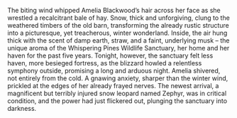 The biting wind whipped Amelia Blackwood’s hair across her face as she wrestled a recalcitrant bale of hay.  Snow, thick and unforgiving, clung to the weathered timbers of the old barn, transforming the already rustic structure into a picturesque, yet treacherous, winter wonderland.  Inside, the air hung thick with the scent of damp earth, straw, and a faint, underlying musk – the unique aroma of the Whispering Pines Wildlife Sanctuary, her home and her haven for the past five years.  Tonight, however, the sanctuary felt less haven, more besieged fortress, as the blizzard howled a relentless symphony outside, promising a long and arduous night.  Amelia shivered, not entirely from the cold.  A gnawing anxiety, sharper than the winter wind, prickled at the edges of her already frayed nerves.  The newest arrival, a magnificent but terribly injured snow leopard named Zephyr, was in critical condition, and the power had just flickered out, plunging the sanctuary into darkness.
